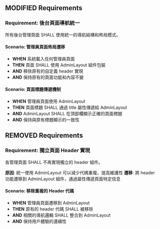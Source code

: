 ## MODIFIED Requirements
### Requirement: 後台頁面導航統一
所有後台管理頁面 SHALL 使用統一的導航結構和佈局模式。

#### Scenario: 管理員頁面佈局遷移
- **WHEN** 系統載入任何管理員頁面
- **THEN** 頁面 SHALL 使用 AdminLayout 組件包裝
- **AND** 移除原有的自定義 header 實現
- **AND** 保持原有的頁面功能和內容不變

#### Scenario: 頁面標題傳遞機制
- **WHEN** 管理員頁面使用 AdminLayout
- **THEN** 頁面標題 SHALL 通過 title 屬性傳遞給 AdminLayout
- **AND** AdminLayout SHALL 在頂部欄顯示正確的頁面標題
- **AND** 保持與原有標題顯示的一致性

## REMOVED Requirements
### Requirement: 獨立頁面 Header 實現
各管理頁面 SHALL 不再實現獨立的 header 組件。

**原因**: 統一使用 AdminLayout 可以減少代碼重複，提高維護性
**遷移**: 將 header 功能遷移到 AdminLayout 組件，通過屬性傳遞頁面特定信息

#### Scenario: 移除重複的 Header 代碼
- **WHEN** 管理員頁面遷移到 AdminLayout
- **THEN** 原有的 header 代碼 SHALL 被移除
- **AND** 相關的導航邏輯 SHALL 整合到 AdminLayout
- **AND** 保持用戶體驗的連續性